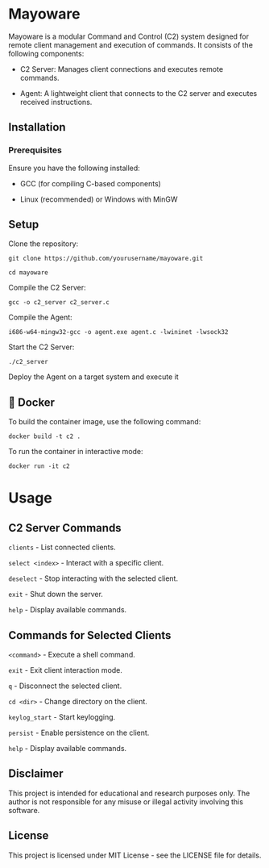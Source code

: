 # Mayoware

Mayoware is a modular Command and Control (C2) system designed for remote client management and execution of commands. It consists of the following components:

* C2 Server: Manages client connections and executes remote commands.

* Agent: A lightweight client that connects to the C2 server and executes received instructions.

## Installation

### Prerequisites

Ensure you have the following installed:

* GCC (for compiling C-based components)

* Linux (recommended) or Windows with MinGW

## Setup

Clone the repository:

```git clone https://github.com/yourusername/mayoware.git```

```cd mayoware```

Compile the C2 Server:

```gcc -o c2_server c2_server.c```

Compile the Agent:

```i686-w64-mingw32-gcc -o agent.exe agent.c -lwininet -lwsock32```

Start the C2 Server:

```./c2_server```

Deploy the Agent on a target system and execute it

## 🐳 Docker

To build the container image, use the following command:

```docker build -t c2 .```

To run the container in interactive mode:

```docker run -it c2```

# Usage

## C2 Server Commands

```clients``` - List connected clients.

```select <index>``` - Interact with a specific client.

```deselect``` - Stop interacting with the selected client.

```exit``` - Shut down the server.

```help``` - Display available commands.

## Commands for Selected Clients

```<command>``` - Execute a shell command.

```exit``` - Exit client interaction mode.

```q``` - Disconnect the selected client.

```cd <dir>``` - Change directory on the client.

```keylog_start``` - Start keylogging.

```persist``` - Enable persistence on the client.

```help``` - Display available commands.

## Disclaimer

This project is intended for educational and research purposes only. The author is not responsible for any misuse or illegal activity involving this software.

## License

This project is licensed under MIT License - see the LICENSE file for details.
